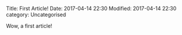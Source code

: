 Title: First Article!
Date: 2017-04-14 22:30
Modified: 2017-04-14 22:30
category: Uncategorised

Wow, a first article!